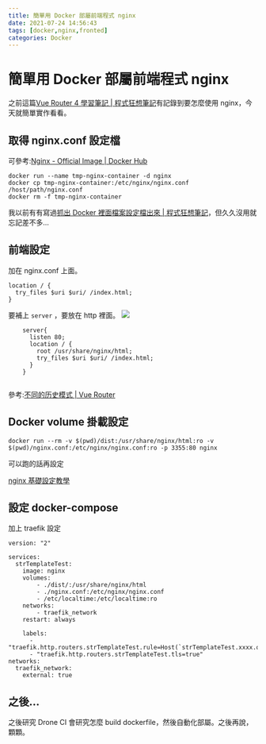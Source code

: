 ```yaml
---
title: 簡單用 Docker 部屬前端程式 nginx
date: 2021-07-24 14:56:43
tags: [docker,nginx,fronted]
categories: Docker
---
```


# 簡單用 Docker 部屬前端程式 nginx

之前這篇[Vue Router 4 學習筆記 | 程式狂想筆記](https://malagege.github.io/blog/2021/06/27/Vue-Router-4-%E5%AD%B8%E7%BF%92%E7%AD%86%E8%A8%98/#%E4%BC%BA%E6%9C%8D%E5%99%A8%E9%85%8D%E7%BD%AE)有記錄到要怎麼使用 nginx，今天就簡單實作看看。

<!--more-->

## 取得 nginx.conf 設定檔

可參考:[Nginx - Official Image | Docker Hub](https://hub.docker.com/_/nginx)
```bash=
docker run --name tmp-nginx-container -d nginx
docker cp tmp-nginx-container:/etc/nginx/nginx.conf /host/path/nginx.conf
docker rm -f tmp-nginx-container
```

我以前有有寫過[抓出 Docker 裡面檔案設定檔出來 | 程式狂想筆記](https://malagege.github.io/blog/2021/04/15/%E6%8A%93%E5%87%BA-Docker-%E8%A3%A1%E9%9D%A2%E6%AA%94%E6%A1%88%E8%A8%AD%E5%AE%9A%E6%AA%94%E5%87%BA%E4%BE%86/)，但久久沒用就忘記差不多...


## 前端設定

加在 nginx.conf 上面。

```
location / {
  try_files $uri $uri/ /index.html;
}

```

要補上 `server` ，要放在 http 裡面。
![](https://i.imgur.com/yWFaaCs.png)

```
    server{
      listen 80;
      location / {
        root /usr/share/nginx/html;
        try_files $uri $uri/ /index.html;
      }
    }


```

參考:[不同的历史模式 | Vue Router](https://next.router.vuejs.org/zh/guide/essentials/history-mode.html#apache)


## Docker volume 掛載設定

```bash=
docker run --rm -v $(pwd)/dist:/usr/share/nginx/html:ro -v $(pwd)/nginx.conf:/etc/nginx/nginx.conf:ro -p 3355:80 nginx

```

可以跑的話再設定

[nginx 基礎設定教學](https://blog.hellojcc.tw/nginx-beginner-tutorial/)

## 設定 docker-compose

加上 traefik 設定

```yaml=
version: "2"

services:
  strTemplateTest:
    image: nginx
    volumes:
        - ./dist/:/usr/share/nginx/html
        - ./nginx.conf:/etc/nginx/nginx.conf
        - /etc/localtime:/etc/localtime:ro
    networks:
        - traefik_network
    restart: always

    labels:
      - "traefik.http.routers.strTemplateTest.rule=Host(`strTemplateTest.xxxx.org`)"
      - "traefik.http.routers.strTemplateTest.tls=true"
networks:
  traefik_network:
    external: true

```


## 之後...

之後研究 Drone CI 會研究怎麼 build dockerfile，然後自動化部屬。之後再說，顆顆。